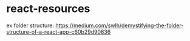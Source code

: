 # react-resources

ex folder structure: https://medium.com/swlh/demystifying-the-folder-structure-of-a-react-app-c60b29d90836
